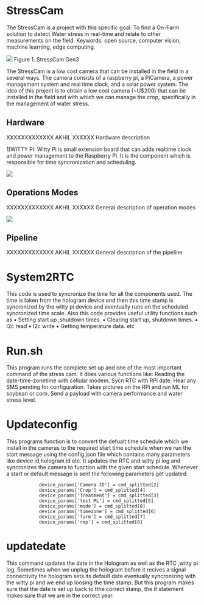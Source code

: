# StressCam

The StressCam is a project with this specific goal: To find a On-Farm solution to detect Water stress in real-time and relate to other measurements on the field. Keywords: open source, computer vision, machine learning, edge computing.

![](https://lh6.googleusercontent.com/7CYahv4pL-UyMMPPmljDtzjVqGhKxL244pjyrUobLfCUVoLKhSitLrKBxk6yv_Pf3WdrxyGQ9OclLobWjuPSFBjaQHQDmfh0GnVLu4YFEjaFftxPOg1SHJ6OlW8DR2ySmQujDIdS)
Figure 1. StressCam Gen3

The StressCam is a low cost camera that can be installed in the field in a several ways. The camera consists of a raspberry pi, a PiCamera, a power management system and real time clock, and a solar power system. The idea of this project is to obtain a low cost camera (~U$200) that can be installed in the field and with which we can manage the crop, specifically in the management of water stress.

## Hardware

XXXXXXXXXXXXX AKHIL XXXXXX Hardware description

1)WITTY PI:  Witty Pi is small extension board that can adds realtime clock and power management to the Raspberry Pi. It is the component which is responsible for time syncronization and scheduling.

![](https://lh5.googleusercontent.com/N2H0_MO4PmXhJ8P6JGCTe2nUMajob00ZQ6D4R9IX0nlp051khI73B4iDbEphEmGPOLRfs5xxlFEaVW1YWIUXHLcEAsT46O_HFPPFVrF1zo8oNumjRA4aHHfqpbMwh6JQS9AN2tiv)

## Operations Modes

XXXXXXXXXXXXX AKHIL XXXXXX General description of operation modes

![](https://lh3.googleusercontent.com/c-DIDslRGLf1w9noavTf1WWEy3sW4QI2ZKYUXA04UJIrBAuuwiwpIS7r3sFw22wi47Kri7KsWrWSWBxAARF2zQd0NYrtwhlgdgsMgUVVC-TmhLfmja1WC1ny3HAPeFdmp2Qozy37)

## Pipeline

XXXXXXXXXXXXX AKHIL XXXXXX General description of the pipeline


System2RTC
===============================================================================
This code is used to syncronize the time for all the components used. The time is taken from the hologram device and then this time stamp is syncronized 
by the witty pi device and eventually runs on the scheduled syncronized time scale.
Also  this code provides useful utility functions such as
•	Setting start up ,shutdown times.
•	Clearing start up, shutdown times.
•	I2c read
•	I2c write
•	Getting temperature data. etc


Run.sh
===============================================================================
This program runs the complete set up and one of the most important command of the stress cam. It does various functions like:
Reading the date-time-zonetime with cellular modem.
Sycn RTC with RPi date.
Hear any SMS pending for configuration.
Takes pictures on the RPi and run ML for soybean or corn.
Send a payload with camera performance and water stress level.


Updateconfig
===============================================================================
This programs function is to convert the defualt time schedule which we install in the cameras to the required start time schedule when we run the start message using the 
config.json file which contains many parameters like device id,hologram id etc. It updates the RTC and witty pi log and syncronizes the camera to function with the 
given start schedule. Whenever a start or default message is sent the following parameters get updated:
```         device_params['Hologram ID']  =  cmd_splitted[1]
            device_params['Camera ID'] = cmd_splitted[2]
            device_params['Crop'] = cmd_splitted[4]
            device_params['Treatment'] = cmd_splitted[3]
            device_params['test ML'] = cmd_splitted[5]
            device_params['mode'] = cmd_splitted[0]
            device_params['timezone'] = cmd_splitted[6]
            device_params['farm'] = cmd_splitted[7]
            device_params['rep'] = cmd_splitted[8]
```

updatedate
===============================================================================
This command updates the date in the Hologram as well as the RTC ,witty pi log. Sometimes when we unplug the hologram before it recives a signal connectivity the hologram sets its 
default date eventually syncronizing with the witty pi and we end up loosing the time stamp. But this program makes sure that the date is set up back to tthe correct stamp,
the if statement makes sure that we are  in the correct year.
